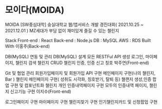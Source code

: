 # 모이다(MOIDA)
MOIDA
[SW중심대학] 숭실대학교 웹/앱서비스 개발 경진대회( 2021.10.25 ~ 2021.12.01 )
MZ세대가 부담 없이 재미있게 즐길 수 있는 챌린지



Stack
Front-end : React
Back-end : Node.js
DB : MySQL
AWS : RDS
Built With
이홍주(Back-end)

DB(MySQL) 연동 및 관리
DB(MySQL) 설계
모든 RESTFul API 생성
로그인, 마이페이지, 챌린지 검색
챌린지 CRUD
챌린지 인증, 인증 신고
칭호
박주연(Front-end)

Git 및 협업 관리
회원가입페이지 및 회원가입 API 구현
메인페이지 구현(나의 챌린지, Bar )
챌린지 메인페이지 구현( 성취도 시각화, 칭호받기, 탈퇴 등)
챌랜지 생성,인증 팝업 구현 및 컴포넌트화
챌린지 개인 인증내역페이지 구현
모두의 인증내역 페이지, 챌린지 신고기능 구현
이지수(Front-end)

로그인페이지 구현
마이페이지 구현
챌린지찾기 구현
인기챌린지카드 및 신청팝업 구현
